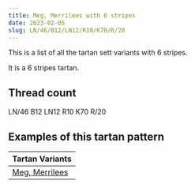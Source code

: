 ```yaml
---
title: Meg, Merrilees with 6 stripes
date: 2023-02-05
slug: LN/46/B12/LN12/R10/K70/R/20
---
```

This is a list of all the tartan sett variants with 6 stripes.

It is a 6 stripes tartan.


## Thread count
LN/46 B12 LN12 R10 K70 R/20

## Examples of this tartan pattern

| Tartan Variants |
|---------------|
| [Meg, Merrilees](/variants/ln/46/b12/ln12/r10/k70/r/20-b304080-k000000-lne0e0e0-rc00000)||
